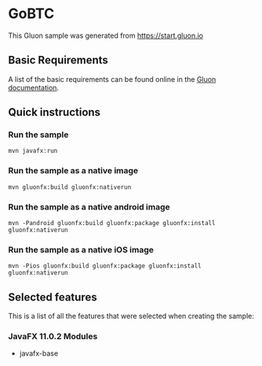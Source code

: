 # GoBTC

This Gluon sample was generated from https://start.gluon.io

## Basic Requirements

A list of the basic requirements can be found online in the [Gluon documentation](https://docs.gluonhq.com/#_requirements).

## Quick instructions

### Run the sample

```
mvn javafx:run
```

### Run the sample as a native image

```
mvn gluonfx:build gluonfx:nativerun
```

### Run the sample as a native android image

```
mvn -Pandroid gluonfx:build gluonfx:package gluonfx:install gluonfx:nativerun
```

### Run the sample as a native iOS image

```
mvn -Pios gluonfx:build gluonfx:package gluonfx:install gluonfx:nativerun
```

## Selected features

This is a list of all the features that were selected when creating the sample:

### JavaFX 11.0.2 Modules

- javafx-base
